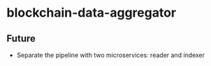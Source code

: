 # blockchain-data-aggregator

## Future

- Separate the pipeline with two microservices: reader and indexer
